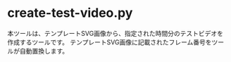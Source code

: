 # create-test-video.py

本ツールは、テンプレートSVG画像から、指定された時間分のテストビデオを作成するツールです。
テンプレートSVG画像に記載されたフレーム番号をツールが自動置換します。
